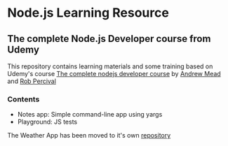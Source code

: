 # Node.js Learning Resource

## The complete Node.js Developer course from Udemy

This repository contains learning materials and some training based on Udemy's course [The complete nodejs developer course](https://www.udemy.com/the-complete-nodejs-developer-course-2/) by [Andrew Mead](https://www.udemy.com/user/andrewmead/) and [Rob Percival](https://www.udemy.com/user/robpercival/)

### Contents

- Notes app: Simple command-line app using yargs
- Playground: JS tests

The Weather App has been moved to it's own [repository](https://github.com/betocostadev/node-udemy-weather)
